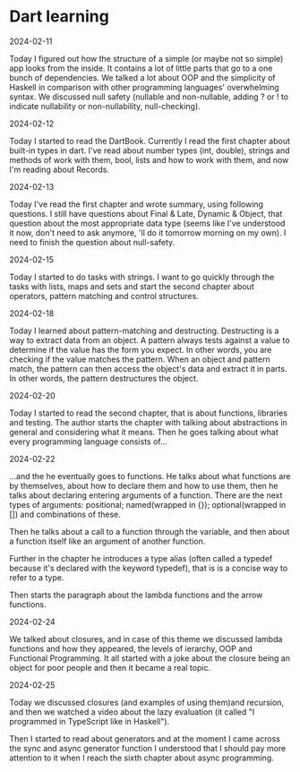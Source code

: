 # Dart learning

2024-02-11

Today I figured out how the structure of a simple (or maybe not so simple) app looks from the inside. It contains a lot of little parts that go to a one bunch of dependencies. We talked a lot about OOP and the simplicity of Haskell in comparison with other programming languages' overwhelming syntax. We discussed null safety (nullable and non-nullable, adding ? or ! to indicate nullability or non-nullability, null-checking).

2024-02-12

Today I started to read the DartBook. Currently I read the first chapter about built-in types in dart. I've read about number types (int, double), strings and methods of work with them, bool, lists and how to work with them, and now I'm reading about Records.

2024-02-13

Today I've read the first chapter and wrote summary, using following questions. I still have questions about Final & Late, Dynamic & Object, that question about the most appropriate data type (seems like I've understood it now, don't need to ask anymore, 'll do it tomorrow morning on my own). I need to finish the question about null-safety.

2024-02-15

Today I started to do tasks with strings. I want to go quickly through the tasks with lists, maps and sets and start the second chapter about operators, pattern matching and control structures.

2024-02-18

Today I learned about pattern-matching and destructing. Destructing is a way to extract data from an object.
A pattern always tests against a value to determine if the value has the form you expect. In other words, you are checking if the value matches the pattern. When an object and pattern match, the pattern can then access the object's data and extract it in parts. In other words, the pattern destructures the object.

2024-02-20

Today I started to read the second chapter, that is about functions, libraries and testing. The author starts the chapter with talking about abstractions in general and considering what it means. Then he goes talking about what every programming language consists of...

2024-02-22

...and the he eventually goes to functions. He talks about what functions are by themselves, about how to declare them and how to use them, then he talks about declaring entering arguments of a function. There are the next types of arguments: positional; named(wrapped in {}); optional(wrapped in []) and combinations of these.

Then he talks about a call to a function through the variable, and then about a function itself like an argument of another function.

Further in the chapter he introduces a type alias (often called a typedef because it's declared with the keyword typedef), that is is a concise way to refer to a type.

Then starts the paragraph about the lambda functions and the arrow functions.

2024-02-24

We talked about closures, and in case of this theme we discussed lambda functions and how they appeared, the levels of ierarchy, OOP and Functional Programming. It all started with a joke about the closure being an object for poor people and then it became a real topic.

2024-02-25

Today we discussed closures (and examples of using them)and recursion, and then we watched a video about the lazy evaluation (it called "I programmed in TypeScript like in Haskell").

Then I started to read about generators and at the moment I came across the sync and async generator function I understood that I should pay more attention to it when I reach the sixth chapter about async programming.
